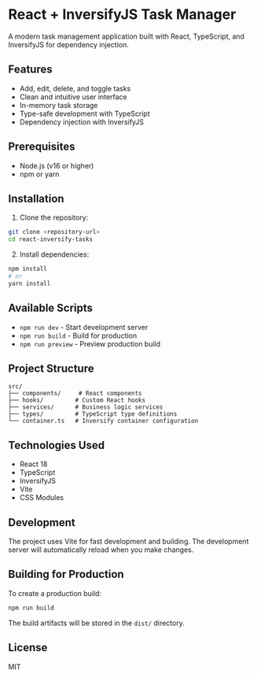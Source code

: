 # React + InversifyJS Task Manager

A modern task management application built with React, TypeScript, and InversifyJS for dependency injection.

## Features

- Add, edit, delete, and toggle tasks
- Clean and intuitive user interface
- In-memory task storage
- Type-safe development with TypeScript
- Dependency injection with InversifyJS

## Prerequisites

- Node.js (v16 or higher)
- npm or yarn

## Installation

1. Clone the repository:
```bash
git clone <repository-url>
cd react-inversify-tasks
```

2. Install dependencies:
```bash
npm install
# or
yarn install
```

## Available Scripts

- `npm run dev` - Start development server
- `npm run build` - Build for production
- `npm run preview` - Preview production build

## Project Structure

```
src/
├── components/     # React components
├── hooks/         # Custom React hooks
├── services/      # Business logic services
├── types/         # TypeScript type definitions
└── container.ts   # Inversify container configuration
```

## Technologies Used

- React 18
- TypeScript
- InversifyJS
- Vite
- CSS Modules

## Development

The project uses Vite for fast development and building. The development server will automatically reload when you make changes.

## Building for Production

To create a production build:

```bash
npm run build
```

The build artifacts will be stored in the `dist/` directory.

## License

MIT 